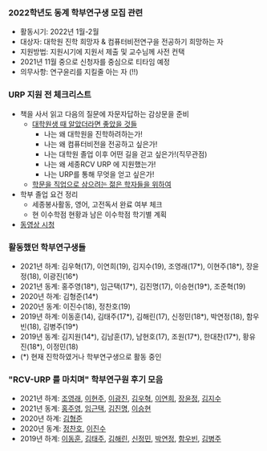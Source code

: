### 2022학년도 동계 학부연구생 모집 관련
- 활동시기: 2022년 1월-2월
- 대상자: 대학원 진학 희망자 & 컴퓨터비전연구을 전공하기 희망하는 자
- 지원방법: 지원시기에 지원서 제출 및 교수님께 사전 컨택
- 2021년 11월 중으로 신청자를 중심으로 티타임 예정
- 의무사항: 연구윤리를 지킬줄 아는 자 (!!)

### URP 지원 전 체크리스트
- 책을 사서 읽고 다음의 질문에 자문자답하는 감상문을 준비
  - [대학원생 때 알았더라면 좋았을 것들](https://gradschoolstory.net/) 
    - 나는 왜 대학원을 진학하려하는가!
    - 나는 왜 컴퓨터비전을 전공하고 싶은가!
    - 나는 대학원 졸업 이후 어떤 길을 걷고 싶은가!(직무관점)
    - 나는 왜 세종RCV URP 에 지원했는가!
    - 나는 URP를 통해 무엇을 얻고 싶은가!
  - [학문을 직업으로 삼으려는 젊은 학자들을 위하여](http://home.ewha.ac.kr/~oookwhan/essay/essay2-toyoung.htm) 
- 학부 졸업 요건 정리 
  - 세종봉사활동, 영어, 고전독서 완료 여부 체크
  - 현 이수학점 현황과 남은 이수학점 학기별 계획
- [동영상 시청](https://youtube.com/playlist?list=PL1xKqHsVFgvkz8kymxTTCrljjXCa4fyZD)

### 활동했던 학부연구생들
- 2021년 하계: 김우혁(17), 이연희(19), 김지수(19), 조영래(17*), 이현주(18*), 장윤정(18), 이광진(16*)
- 2021년 동계: 홍주영(18*), 임근택(17*), 김진명(17), 이승현(19*), 조준혁(19)
- 2020년 하계: 김형준(14*)
- 2020년 동계: 이진수(18), 정찬호(19)
- 2019년 하계: 이동훈(14), 김태주(17*), 김해린(17), 신정민(18*), 박연정(18), 함우빈(18), 김병주(19*)
- 2019년 동계: 김지원(14*), 김남훈(17), 남현호(17), 조원(17*), 한대찬(17*), 황유진(18*), 이정민(18)    
- (*) 현재 진학하였거나 학부연구생으로 활동 중인 


### "RCV-URP 를 마치며" 학부연구원 후기 모음
- 2021년 하계: [조영래](http://server.rcv.sejong.ac.kr:8080/2021/08/28/2021-%ed%95%98%ea%b3%84%ec%a1%b0%ec%98%81%eb%9e%98-urp-%eb%a5%bc-%eb%a7%88%ec%b9%98%eb%a9%b0/), [이현주](http://server.rcv.sejong.ac.kr:8080/2021/08/28/2021-%ed%95%98%ea%b3%84%ec%9d%b4%ed%98%84%ec%a3%bc-urp-%eb%a5%bc-%eb%a7%88%ec%b9%98%eb%a9%b0/), [이광진](http://server.rcv.sejong.ac.kr:8080/2021/08/28/2021-%ed%95%98%ea%b3%84%ec%9d%b4%ea%b4%91%ec%a7%84-urp-%eb%a5%bc-%eb%a7%88%ec%b9%98%eb%a9%b0/), [김우혁](http://server.rcv.sejong.ac.kr:8080/2021/08/28/2021-%ed%95%98%ea%b3%84%ea%b9%80%ec%9a%b0%ed%98%81-urp-%eb%a5%bc-%eb%a7%88%ec%b9%98%eb%a9%b0/), [이연희](http://server.rcv.sejong.ac.kr:8080/2021/08/28/2021-%ed%95%98%ea%b3%84%ec%9d%b4%ec%97%b0%ed%9e%88-urp%eb%a5%bc-%eb%a7%88%ec%b9%98%eb%a9%b0/), [장윤정](http://server.rcv.sejong.ac.kr:8080/2021/08/28/2021-%ed%95%98%ea%b3%84%ec%9e%a5%ec%9c%a4%ec%a0%95-urp-%eb%a5%bc-%eb%a7%88%ec%b9%98%eb%a9%b0/), [김지수](http://server.rcv.sejong.ac.kr:8080/2021/08/28/2021-%ed%95%98%ea%b3%84%ea%b9%80%ec%a7%80%ec%88%98-urp-%eb%a5%bc-%eb%a7%88%ec%b9%98%eb%a9%b0/)
- 2021년 동계: [홍주영](http://server.rcv.sejong.ac.kr:8080/2021/03/02/2021-rcv-urp-%eb%a5%bc-%eb%a7%88%ec%b9%98%eb%a9%b0/), [임근택](http://server.rcv.sejong.ac.kr:8080/2021/03/01/rcv-%eb%8f%99%ea%b3%84-urp%eb%a5%bc-%eb%a7%88%ec%b9%98%ea%b3%a0/), [김진명](http://server.rcv.sejong.ac.kr:8080/2021/03/01/2021-rcv-urp%eb%a5%bc-%eb%a7%88%ec%b9%98%eb%a9%b0/), [이승현](http://server.rcv.sejong.ac.kr:8080/2021/03/01/2021-winter-urp%eb%a5%bc-%eb%a7%88%eb%ac%b4%eb%a6%ac%ed%95%98%eb%a9%b0/)
- 2020년 하계: [김형준](http://server.rcv.sejong.ac.kr:8080/2020/08/31/2%eb%8b%ac%ea%b0%84%ec%9d%98-%ed%95%99%eb%b6%80%ec%97%b0%ea%b5%ac%eb%a5%bc-%eb%a7%88%eb%ac%b4%eb%a6%ac%ed%95%98%eb%a9%b0/)
- 2020년 동계: [정찬호](http://server.rcv.sejong.ac.kr:8080/2020/04/01/3%ea%b0%9c%ec%9b%94-%eb%8f%99%ec%95%88%ec%9d%98-%ed%95%99%eb%b6%80%ec%97%b0%ea%b5%ac-%ec%b0%b8%ec%97%ac-%ea%b8%b0%eb%a1%9d/), [이진수](http://server.rcv.sejong.ac.kr:8080/2020/03/30/3%ea%b0%9c%ec%9b%94-rcv-%ec%97%b0%ea%b5%ac%ec%8b%a4-%ed%95%99%eb%b6%80%ec%97%b0%ea%b5%ac%ec%b0%b8%ec%97%ac%eb%a5%bc-%eb%a7%88%eb%ac%b4%eb%a6%ac-%ed%95%98%eb%a9%b0/)
- 2019년 하계: [이동훈](http://server.rcv.sejong.ac.kr:8080/2019/08/16/2019-summer-intern-%ed%9b%84%ea%b8%b0-%eb%b0%8f-%ec%86%8c%ea%b0%90%eb%ac%b8/), [김태주](http://server.rcv.sejong.ac.kr:8080/2019/08/16/2019-summer-intern-%ea%b9%80%ed%83%9c%ec%a3%bc/), [김해린](http://server.rcv.sejong.ac.kr:8080/2019/08/16/2019-summer-intern/), [신정민](http://server.rcv.sejong.ac.kr:8080/2019/08/16/2019-summer-intern-%ed%9b%84%ea%b8%b0/), [박연정](http://server.rcv.sejong.ac.kr:8080/2019/08/16/2019-summer-intern-%eb%b0%95%ec%97%b0%ec%a0%95/), [함우빈](http://server.rcv.sejong.ac.kr:8080/2019/08/16/2019-summer-intern-%ed%95%a8%ec%9a%b0%eb%b9%88/), [김병주](http://server.rcv.sejong.ac.kr:8080/2019/08/16/2019-summer-intern-%ea%b9%80%eb%b3%91%ec%a3%bc/)
